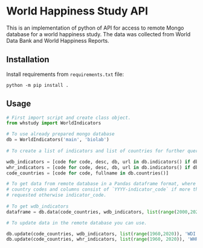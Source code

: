 # World Happiness Study API

This is an implementation of python of API for access to remote Mongo database for a world happiness study.
The data was collected from World Data Bank and World Happiness Reports.

## Installation

Install requirements from `requirements.txt` file:

```shell
python -m pip install .
```

## Usage
```python
# First import script and create class object.
from whstudy import WorldIndicators

# To use already prepared mongo database
db = WorldIndicators('main', 'biolab')
  
# To create a list of indicators and list of countries for further queries.

wdb_indicators = [code for code, desc, db, url in db.indicators() if db == 'WDI']
whr_indicators = [code for code, desc, db, url in db.indicators() if db == 'WHR']
code_countries = [code for code, fullname in db.countries()]

# To get data from remote database in a Pandas dataframe format, where rows consist of 
# country codes and columns consist of `YYYY-indicator_code` if more then one year is 
# requested otherwise indicator_code.
    
# To get wdb_indicators
dataframe = db.data(code_countries, wdb_indicators, list(range(2000,2020)))

# To update data in the remote database you can use.

db.update(code_countries, wdb_indicators, list(range(1960,2020)), 'WDI')
db.update(code_countries, whr_indicators, list(range(1960, 2020)), 'WHR')
```
